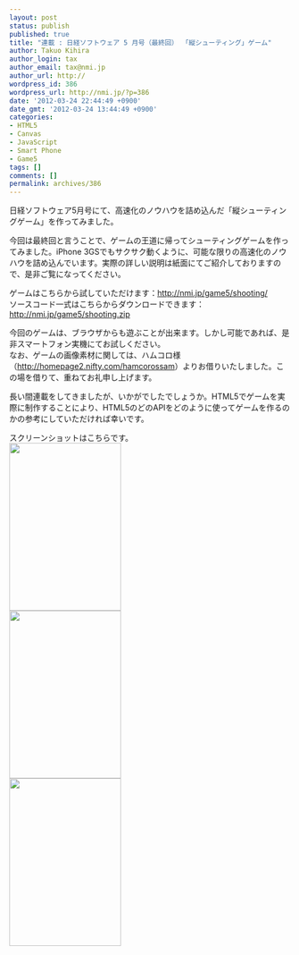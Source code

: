 ```yaml
---
layout: post
status: publish
published: true
title: "連載 : 日経ソフトウェア 5 月号（最終回） 「縦シューティング」ゲーム"
author: Takuo Kihira
author_login: tax
author_email: tax@nmi.jp
author_url: http://
wordpress_id: 386
wordpress_url: http://nmi.jp/?p=386
date: '2012-03-24 22:44:49 +0900'
date_gmt: '2012-03-24 13:44:49 +0900'
categories:
- HTML5
- Canvas
- JavaScript
- Smart Phone
- Game5
tags: []
comments: []
permalink: archives/386
---
```

<p>日経ソフトウェア5月号にて、高速化のノウハウを詰め込んだ「縦シューティングゲーム」を作ってみました。</p>
<p>今回は最終回と言うことで、ゲームの王道に帰ってシューティングゲームを作ってみました。iPhone 3GSでもサクサク動くように、可能な限りの高速化のノウハウを詰め込んでいます。実際の詳しい説明は紙面にてご紹介しておりますので、是非ご覧になってください。</p>
<p>ゲームはこちらから試していただけます：<a href="http://nmi.jp/game5/shooting/">http://nmi.jp/game5/shooting/</a><br />
ソースコード一式はこちらからダウンロードできます：<a href="http://nmi.jp/game5/shooting.zip">http://nmi.jp/game5/shooting.zip</a></p>
<p>今回のゲームは、ブラウザからも遊ぶことが出来ます。しかし可能であれば、是非スマートフォン実機にてお試しください。<br />
なお、ゲームの画像素材に関しては、ハムコロ様（<a href="http://homepage2.nifty.com/hamcorossam">http://homepage2.nifty.com/hamcorossam</a>）よりお借りいたしました。この場を借りて、重ねてお礼申し上げます。</p>
<p>長い間連載をしてきましたが、いかがでしたでしょうか。HTML5でゲームを実際に制作することにより、HTML5のどのAPIをどのように使ってゲームを作るのかの参考にしていただければ幸いです。</p>
<p>スクリーンショットはこちらです。<br />
<a href="http://nmi.jp/wp-content/uploads/2012/03/image1.png"><img src="http://nmi.jp/wp-content/uploads/2012/03/image1-200x300.png" alt="" title="image1" width="200" height="300" class="alignnone size-medium wp-image-387" /></a><br />
<a href="http://nmi.jp/wp-content/uploads/2012/03/image2.png"><img src="http://nmi.jp/wp-content/uploads/2012/03/image2-200x300.png" alt="" title="image2" width="200" height="300" class="alignnone size-medium wp-image-388" /></a><br />
<a href="http://nmi.jp/wp-content/uploads/2012/03/image31.png"><img src="http://nmi.jp/wp-content/uploads/2012/03/image31-200x300.png" alt="" title="image3" width="200" height="300" class="alignnone size-medium wp-image-390" /></a></p>
